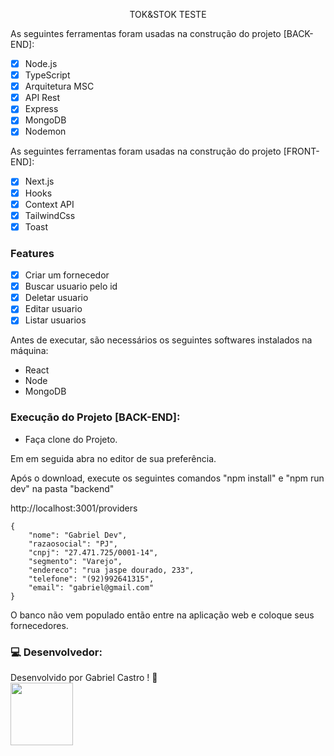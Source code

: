 <p align="center">TOK&STOK TESTE</p>

As seguintes ferramentas foram usadas na construção do projeto [BACK-END]:

- [x] Node.js
- [x] TypeScript
- [x] Arquitetura MSC
- [x] API Rest
- [x] Express
- [x] MongoDB
- [x] Nodemon

As seguintes ferramentas foram usadas na construção do projeto [FRONT-END]:

- [x] Next.js
- [x] Hooks
- [x] Context API
- [x] TailwindCss
- [x] Toast

### Features

- [x] Criar um fornecedor
- [x] Buscar usuario pelo id
- [x] Deletar usuario
- [x] Editar usuario
- [x] Listar usuarios

<p>Antes de executar, são necessários os seguintes softwares instalados na máquina:</p>
 <ul> 
  <li> React </li>
  <li> Node </li>
  <li> MongoDB </li>
 </ul>

<h3>Execução do Projeto [BACK-END]:</h3>
<ul>
  <li>Faça clone do Projeto.</li>
</ul>
  <p>Em em seguida abra no editor de sua preferência.</p>
  <p>Após o download, execute os seguintes comandos "npm install" e "npm run dev" na pasta "backend"</p>
 
<p>http://localhost:3001/providers</p>

```corpo de requisição:
{
	"nome": "Gabriel Dev",
	"razaosocial": "PJ",
	"cnpj": "27.471.725/0001-14",
	"segmento": "Varejo",
	"endereco": "rua jaspe dourado, 233",
	"telefone": "(92)992641315",
	"email": "gabriel@gmail.com"
}

```

<p> O banco não vem populado então entre na aplicação web e coloque seus fornecedores.</p>

### 💻 Desenvolvedor:

Desenvolvido por Gabriel Castro ! 🥇  
<kbd>
   <img src="https://avatars.githubusercontent.com/u/61993679?s=460&u=970a557bb6ad3bf6ff644dc20d5b6d3cdd753a93&v=4" width="100px;" />
</kbd>
